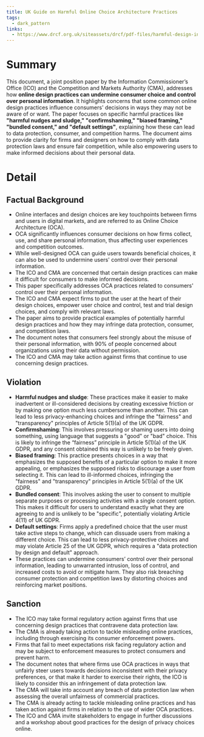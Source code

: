 ```yaml
---
title: UK Guide on Harmful Online Choice Architecture Practices
tags:
  - dark_pattern
links:
  - https://www.drcf.org.uk/siteassets/drcf/pdf-files/harmful-design-in-digital-markets-ico-cma-joint-position-paper.pdf?v=380506
---
```

# Summary

This document, a joint position paper by the Information Commissioner’s Office (ICO) and the Competition and Markets Authority (CMA), addresses how **online design practices can undermine consumer choice and control over personal information**. It highlights concerns that some common online design practices influence consumers' decisions in ways they may not be aware of or want. The paper focuses on specific harmful practices like **"harmful nudges and sludge," "confirmshaming," "biased framing," "bundled consent," and "default settings"**, explaining how these can lead to data protection, consumer, and competition harms. The document aims to provide clarity for firms and designers on how to comply with data protection laws and ensure fair competition, while also empowering users to make informed decisions about their personal data.

# Detail

## Factual Background

- Online interfaces and design choices are key touchpoints between firms and users in digital markets, and are referred to as Online Choice Architecture (OCA).
- OCA significantly influences consumer decisions on how firms collect, use, and share personal information, thus affecting user experiences and competition outcomes.
- While well-designed OCA can guide users towards beneficial choices, it can also be used to undermine users' control over their personal information.
- The ICO and CMA are concerned that certain design practices can make it difficult for consumers to make informed decisions.
- This paper specifically addresses OCA practices related to consumers' control over their personal information.
- The ICO and CMA expect firms to put the user at the heart of their design choices, empower user choice and control, test and trial design choices, and comply with relevant laws.
- The paper aims to provide practical examples of potentially harmful design practices and how they may infringe data protection, consumer, and competition laws.
- The document notes that consumers feel strongly about the misuse of their personal information, with 90% of people concerned about organizations using their data without permission.
- The ICO and CMA may take action against firms that continue to use concerning design practices.

## Violation

- **Harmful nudges and sludge**: These practices make it easier to make inadvertent or ill-considered decisions by creating excessive friction or by making one option much less cumbersome than another. This can lead to less privacy-enhancing choices and infringe the "fairness" and "transparency" principles of Article 5(1)(a) of the UK GDPR.
- **Confirmshaming**: This involves pressuring or shaming users into doing something, using language that suggests a "good" or "bad" choice. This is likely to infringe the “fairness” principle in Article 5(1)(a) of the UK GDPR, and any consent obtained this way is unlikely to be freely given.
- **Biased framing**: This practice presents choices in a way that emphasizes the supposed benefits of a particular option to make it more appealing, or emphasizes the supposed risks to discourage a user from selecting it. This can lead to ill-informed choices, infringing the "fairness" and "transparency" principles in Article 5(1)(a) of the UK GDPR.
- **Bundled consent**: This involves asking the user to consent to multiple separate purposes or processing activities with a single consent option. This makes it difficult for users to understand exactly what they are agreeing to and is unlikely to be "specific", potentially violating Article 4(11) of UK GDPR.
- **Default settings**: Firms apply a predefined choice that the user must take active steps to change, which can dissuade users from making a different choice. This can lead to less privacy-protective choices and may violate Article 25 of the UK GDPR, which requires a "data protection by design and default" approach.
- These practices can undermine consumers’ control over their personal information, leading to unwarranted intrusion, loss of control, and increased costs to avoid or mitigate harm. They also risk breaching consumer protection and competition laws by distorting choices and reinforcing market positions.

## Sanction

- The ICO may take formal regulatory action against firms that use concerning design practices that contravene data protection law.
- The CMA is already taking action to tackle misleading online practices, including through exercising its consumer enforcement powers.
- Firms that fail to meet expectations risk facing regulatory action and may be subject to enforcement measures to protect consumers and prevent harm.
- The document notes that where firms use OCA practices in ways that unfairly steer users towards decisions inconsistent with their privacy preferences, or that make it harder to exercise their rights, the ICO is likely to consider this an infringement of data protection law.
- The CMA will take into account any breach of data protection law when assessing the overall unfairness of commercial practices.
- The CMA is already acting to tackle misleading online practices and has taken action against firms in relation to the use of wider OCA practices.
- The ICO and CMA invite stakeholders to engage in further discussions and a workshop about good practices for the design of privacy choices online.